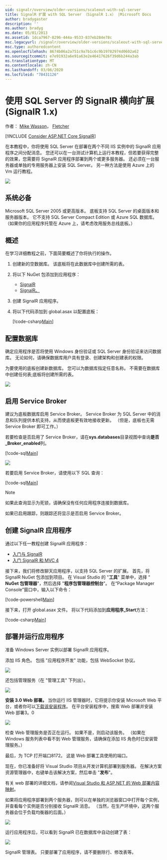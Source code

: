 ```yaml
---
uid: signalr/overview/older-versions/scaleout-with-sql-server
title: SignalR 扩展 with SQL Server （SignalR 1.x） |Microsoft Docs
author: bradygaster
description: ''
ms.author: bradyg
ms.date: 05/01/2013
ms.assetid: 1dca7967-8296-444a-9533-837eb284e78c
msc.legacyurl: /signalr/overview/older-versions/scaleout-with-sql-server
msc.type: authoredcontent
ms.openlocfilehash: 8674b06a2a751c9a7b1c6c9b19782974d0602a62
ms.sourcegitcommit: e7e91932a6e91a63e2e46417626f39d6b244a3ab
ms.translationtype: MT
ms.contentlocale: zh-CN
ms.lasthandoff: 03/06/2020
ms.locfileid: "78431126"
---
```

# <a name="signalr-scaleout-with-sql-server-signalr-1x"></a>使用 SQL Server 的 SignalR 横向扩展 (SignalR 1.x)

作者： [Mike Wasson](https://github.com/MikeWasson)， [Fletcher](https://github.com/pfletcher)

[!INCLUDE [Consider ASP.NET Core SignalR](~/includes/signalr/signalr-version-disambiguation.md)]

在本教程中，你将使用 SQL Server 在部署在两个不同 IIS 实例中的 SignalR 应用程序之间分配消息。 您还可以在一台测试计算机上运行本教程，但若要获得完整的效果，您需要将 SignalR 应用程序部署到两个或更多服务器。 还必须在一台服务器或单独的专用服务器上安装 SQL Server。 另一种方法是使用 Azure 上的 Vm 运行教程。

![](scaleout-with-sql-server/_static/image1.png)

## <a name="prerequisites"></a>系统必备

Microsoft SQL Server 2005 或更高版本。 底板支持 SQL Server 的桌面版本和服务器版本。 它不支持 SQL Server Compact Edition 或 Azure SQL 数据库。 （如果你的应用程序托管在 Azure 上，请考虑改用服务总线底板。）

## <a name="overview"></a>概述

在学习详细教程之前，下面简要概述了你将执行的操作。

1. 创建新的空数据库。 该底板将在此数据库中创建所需的表。
2. 将以下 NuGet 包添加到应用程序： 

    - [SignalR](http://nuget.org/packages/Microsoft.AspNet.SignalR)
    - [SignalR。](http://nuget.org/packages/Microsoft.AspNet.SignalR.SqlServer)
3. 创建 SignalR 应用程序。
4. 将以下代码添加到 global.asax 以配置底板： 

    [!code-csharp[Main](scaleout-with-sql-server/samples/sample1.cs)]

## <a name="configure-the-database"></a>配置数据库

确定应用程序是否将使用 Windows 身份验证或 SQL Server 身份验证来访问数据库。 无论如何，请确保数据库用户具有登录、创建架构和创建表的权限。

为要使用的底板创建新数据库。 您可以为数据库指定任意名称。 不需要在数据库中创建任何表;底板将创建所需的表。

![](scaleout-with-sql-server/_static/image2.png)

## <a name="enable-service-broker"></a>启用 Service Broker

建议为底板数据库启用 Service Broker。 Service Broker 为 SQL Server 中的消息和队列提供本机支持，从而使底板更有效地接收更新。 （但是，底板也无需 Service Broker 即可工作。）

若要检查是否启用了 Service Broker，请在**sys.databases**目录视图中查询**是否\_Broker\_enabled**列。

[!code-sql[Main](scaleout-with-sql-server/samples/sample2.sql)]

![](scaleout-with-sql-server/_static/image3.png)

若要启用 Service Broker，请使用以下 SQL 查询：

[!code-sql[Main](scaleout-with-sql-server/samples/sample3.sql)]

> [!NOTE]
> 如果此查询显示为死锁，请确保没有任何应用程序连接到数据库。

如果已启用跟踪，则跟踪还将显示是否启用 Service Broker。

## <a name="create-a-signalr-application"></a>创建 SignalR 应用程序

通过以下任一教程创建 SignalR 应用程序：

- [入门与 SignalR](../getting-started/tutorial-getting-started-with-signalr.md)
- [入门 SignalR 和 MVC 4](tutorial-getting-started-with-signalr-and-mvc-4.md)

接下来，我们将修改聊天应用程序，以支持 SQL Server 的扩展。 首先，将 SignalR NuGet 包添加到项目。 在 Visual Studio 的 "**工具**" 菜单中，选择 " **NuGet 包管理器**"，然后选择 "**程序包管理器控制台**"。 在“Package Manager Console”窗口中，输入以下命令：

[!code-powershell[Main](scaleout-with-sql-server/samples/sample4.ps1)]

接下来，打开 global.asax 文件。 将以下代码添加到**应用程序\_Start**方法：

[!code-csharp[Main](scaleout-with-sql-server/samples/sample5.cs)]

## <a name="deploy-and-run-the-application"></a>部署并运行应用程序

准备 Windows Server 实例以部署 SignalR 应用程序。

添加 IIS 角色。 包括 "应用程序开发" 功能，包括 WebSocket 协议。

![](scaleout-with-sql-server/_static/image4.png)

还包括管理服务（在 "管理工具" 下列出）。

![](scaleout-with-sql-server/_static/image5.png)

**安装 3.0 Web 部署。** 当你运行 IIS 管理器时，它将提示你安装 Microsoft Web 平台，或者你可以[下载该安装程序](https://go.microsoft.com/fwlink/?LinkId=255386)。 在平台安装程序中，搜索 Web 部署并安装 Web 部署3。0

![](scaleout-with-sql-server/_static/image6.png)

检查 Web 管理服务是否正在运行。 如果不是，则启动该服务。 （如果在 Windows 服务列表中看不到 Web 管理服务，请确保在添加 IIS 角色时已安装管理服务。）

最后，为 TCP 打开端口8172。 这是 Web 部署工具使用的端口。

现在，你已准备好将 Visual Studio 项目从开发计算机部署到服务器。 在解决方案资源管理器中，右键单击该解决方案，然后单击 "**发布**"。

有关 web 部署的详细文档，请参阅[Visual Studio 和 ASP.NET 的 Web 部署内容映射](../../../whitepapers/aspnet-web-deployment-content-map.md)。

如果将应用程序部署到两个服务器，则可以在单独的浏览器窗口中打开每个实例，并查看每个实例是否分别接收 SignalR 消息。 （当然，在生产环境中，这两个服务器会位于负载均衡器的后面。）

![](scaleout-with-sql-server/_static/image7.png)

运行应用程序后，可以看到 SignalR 已在数据库中自动创建了表：

![](scaleout-with-sql-server/_static/image8.png)

SignalR 管理表。 只要部署了应用程序，请不要删除行、修改表等。
